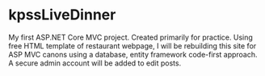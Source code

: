 # kpssLiveDinner
My first ASP.NET Core MVC project. Created primarily for practice.
Using free HTML template of restaurant webpage, I will be rebuilding this site for ASP MVC canons using a database, entity framework code-first approach. A secure admin account will be added to edit posts.
